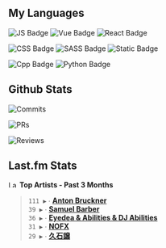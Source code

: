 ## My Languages

![JS Badge](https://img.shields.io/badge/Javascript-%2321262d?style=for-the-badge&logo=javascript&logoColor=%23F7DF1E)
![Vue Badge](https://img.shields.io/badge/Vue-%2321262d?style=for-the-badge&logo=vuedotjs&logoColor=%234FC08D)
![React Badge](https://img.shields.io/badge/React-%2321262d?style=for-the-badge&logo=react&logoColor=%2361DAFB)

![CSS Badge](https://img.shields.io/badge/CSS-%2321262d?style=for-the-badge&logo=css3&logoColor=%231572B6)
![SASS Badge](https://img.shields.io/badge/SASS-%2321262d?style=for-the-badge&logo=sass&logoColor=%23CC6699)
![Static Badge](https://img.shields.io/badge/Tailwind-%2321262d?style=for-the-badge&logo=tailwindcss&logoColor=%2306B6D4)

![Cpp Badge](https://img.shields.io/badge/C%2B%2B-%2321262d?style=for-the-badge&logo=cplusplus&logoColor=%2300599C)
![Python Badge](https://img.shields.io/badge/Python-%2321262d?style=for-the-badge&logo=python&logoColor=%233776AB)

## Github Stats

![Commits](https://img.shields.io/badge/commits%20pushed-%2321262d?style=for-the-badge&label=877&labelColor=87c4f2)

![PRs](https://img.shields.io/badge/pull%20requests%20submitted-%2321262d?style=for-the-badge&label=157&labelColor=fcabd8)

![Reviews](https://img.shields.io/badge/pull%20requests%20reviewed-%2321262d?style=for-the-badge&label=95&labelColor=ffe799)

## Last.fm Stats
<!--START_LASTFM_ARTISTS:{"period": "3month", "rows": 5}-->
<a href="https://last.fm" target="_blank"><img src="https://user-images.githubusercontent.com/17434202/215290617-e793598d-d7c9-428f-9975-156db1ba89cc.svg" alt="Last.fm Logo" width="18" height="13"/></a> **Top Artists - Past 3 Months**

> `111 ▶️` ∙ **[Anton Bruckner](https://www.last.fm/music/Anton+Bruckner)**<br/>
> `39 ▶️` ∙ **[Samuel Barber](https://www.last.fm/music/Samuel+Barber)**<br/>
> `36 ▶️` ∙ **[Eyedea & Abilities & DJ Abilities](https://www.last.fm/music/Eyedea+&+Abilities+&+DJ+Abilities)**<br/>
> `31 ▶️` ∙ **[NOFX](https://www.last.fm/music/NOFX)**<br/>
> `29 ▶️` ∙ **[久石譲](https://www.last.fm/music/%E4%B9%85%E7%9F%B3%E8%AD%B2)**<br/>
<!--END_LASTFM_ARTISTS-->
